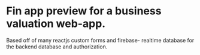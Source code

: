 # Fin app preview for a business valuation web-app.
Based off of many reactjs custom forms and firebase- realtime database for the backend database and authorization.





